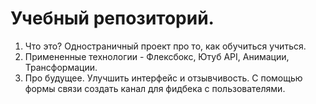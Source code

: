 
# Учебный репозиторий. 
1. Что это? Одностраничный проект про то, как обучиться учиться.
2. Примененные технологии - Флексбокс, Ютуб API, Анимации, Трансформации.
3. Про будущее. Улучшить интерфейс и отзывчивость. С помощью формы связи создать канал для фидбека с пользователями.
